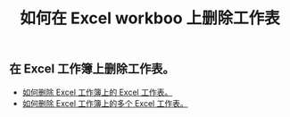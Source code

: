 ﻿---
title: 如何在 Excel workboo 上删除工作表
second_title: Aspose.Cells Cloud Documen
linktitle: 删除
type: docs
url: /zh/worksheets/delete/
keywords: How to work with deleting worksheet on an Excel workbook
description: Aspose.Cells Cloud REST API 支持删除 Excel 工作簿上的工作表。 SDK支持多种开发语言。它们包括 Android、C#、Go、Java、NodeJS、Perl、PHP、Python、Ruby 和 swift
weight: 20
---
## 在 Excel 工作簿上删除工作表。

- [如何删除 Excel 工作簿上的 Excel 工作表。](/cells/zh/worksheets/delete-worksheet/) 
- [如何删除 Excel 工作簿上的多个 Excel 工作表。](/cells/zh/worksheets/delete-multiple/) 


